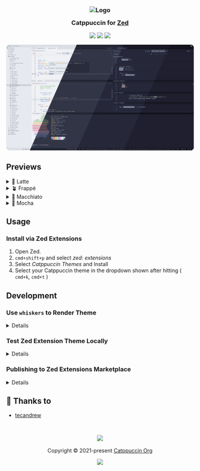 <h3 align="center">
	<img src="https://raw.githubusercontent.com/catppuccin/catppuccin/main/assets/logos/exports/1544x1544_circle.png" width="100" alt="Logo"/><br/>
	<img src="https://raw.githubusercontent.com/catppuccin/catppuccin/main/assets/misc/transparent.png" height="30" width="0px"/>
	Catppuccin for <a href="https://zed.dev/">Zed</a>
	<img src="https://raw.githubusercontent.com/catppuccin/catppuccin/main/assets/misc/transparent.png" height="30" width="0px"/>
</h3>

<p align="center">
	<a href="https://github.com/catppuccin/zed/stargazers"><img src="https://img.shields.io/github/stars/catppuccin/zed?colorA=363a4f&colorB=b7bdf8&style=for-the-badge"></a>
	<a href="https://github.com/catppuccin/zed/issues"><img src="https://img.shields.io/github/issues/catppuccin/zed?colorA=363a4f&colorB=f5a97f&style=for-the-badge"></a>
	<a href="https://github.com/catppuccin/zed/contributors"><img src="https://img.shields.io/github/contributors/catppuccin/zed?colorA=363a4f&colorB=a6da95&style=for-the-badge"></a>
</p>

<p align="center">
	<img src="./assets/previews/preview.webp"/>
</p>

## Previews

<details>
<summary>🌻 Latte</summary>
<img src="./assets/previews/latte.webp"/>
</details>
<details>
<summary>🪴 Frappé</summary>
<img src="./assets/previews/frappe.webp"/>
</details>
<details>
<summary>🌺 Macchiato</summary>
<img src="./assets/previews/macchiato.webp"/>
</details>
<details>
<summary>🌿 Mocha</summary>
<img src="./assets/previews/mocha.webp"/>
</details>

## Usage

### Install via Zed Extensions

1. Open Zed.
2. `cmd+shift+p` and select *zed: extensions*
3. Select *Catppuccin Themes* and Install
4. Select your Catppuccin theme in the dropdown shown after hitting ( `cmd+k`, `cmd+t` )


## Development

### Use `whiskers` to Render Theme

<details> 

1. Install [Rust](https://www.rust-lang.org/tools/install)
2. Install  [`whiskers`](https://crates.io/crates/catppuccin-whiskers) 

	```bash
	# from source (preferred)
	cargo install --git https://github.com/catppuccin/toolbox catppuccin-whiskers
	```

3. Test and check changes against current `themes/catppuccin.json` theme
   
   ```bash
   # no changes returns nothing
	whiskers template.hbr all --check themes/catppuccin.json
   ```

4. Generate the zed extension theme file 

	```bash
	whiskers template.hbr all -o themes/catppuccin.json
	```

5. Refresh Zed to load changes after ensuring local extension install

</details>

### Test Zed Extension Theme Locally

<details>

From [Zed Extensions docs](https://github.com/zed-industries/extensions/blob/c891c83f2fed6e388184ac87e7966b150680a3d1/AUTHORING_EXTENSIONS.md#testing-your-extension-locally):

1. Install/copy this project into `~/Library/Application\ Support/Zed/extensions/installed/` directory

	```bash
	ln -sf $(pwd) ~/Library/Application\ Support/Zed/extensions/installed/
	```

2. Refresh theme extension using: `cmd+shift+p` > `zed: reload extensions` 
3. (Optional) For larger changes, `zed: restart workspace` may be needed instead

</details>


### Publishing to Zed Extensions Marketplace

<details>

Zed organizes all extensions using `git submodules` in the [zed/extensions](https://github.com/tecandrew/zed-extensions/) repo. 

1. [Fork the repo](https://github.com/zed-industries/extensions/fork) 
2. Pull the currently published `extensions/catppuccin/` submodule
   
   ```
   git submodule update --init --force extensions/catppuccin
   ```
3. Bump catppuccin submodule
	```
	cd extensions/catppuccin/ && git pull origin main
	```
4. Modify `extensions.toml` to match version in [extension.json](./extension.json#L3)
5. Submit a PR to merge back to `zed/extensions`

</details>

## 💝 Thanks to

- [tecandrew](https://github.com/tecandrew)

&nbsp;

<p align="center">
	<img src="https://raw.githubusercontent.com/catppuccin/catppuccin/main/assets/footers/gray0_ctp_on_line.svg?sanitize=true" />
</p>

<p align="center">
	Copyright &copy; 2021-present <a href="https://github.com/catppuccin" target="_blank">Catppuccin Org</a>
</p>

<p align="center">
	<a href="https://github.com/catppuccin/catppuccin/blob/main/LICENSE"><img src="https://img.shields.io/static/v1.svg?style=for-the-badge&label=License&message=MIT&logoColor=d9e0ee&colorA=363a4f&colorB=b7bdf8"/></a>
</p>
